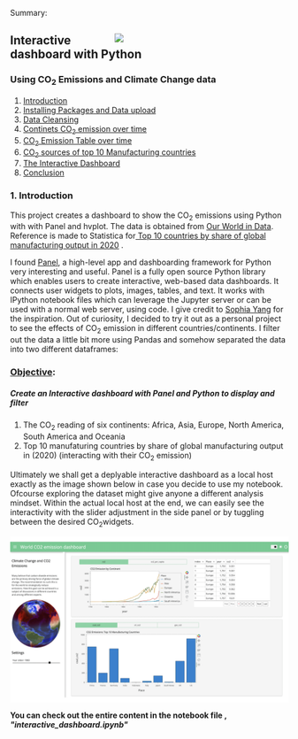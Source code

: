 Summary:
<html>
<div>
   <a href="https://www.obilorjim.com" target="_blank"><img src = "https://www.obilorjim.com/wp-content/uploads/2021/03/myprofile2.jpg" width = 315, align = "right"> </a>
  <h2 style: "text-align: center;">Interactive dashboard with Python</h2>
  <h3 style: "text-align: center;">Using CO<sub>2</sub> Emissions and Climate Change data</h3>
</div>
</html>

1. [Introduction](#step1)
2. [Installing Packages and Data upload](#step2)
3. [Data Cleansing](#step3)
4. [Continets CO<sub>2</sub> emission over time](#step4)
5. [CO<sub>2</sub> Emission Table over time](#step5)
6. [CO<sub>2</sub> sources of top 10 Manufacturing countries](#step6)
7. [The Interactive Dashboard](#step7)
8. [Conclusion](#step8)

### <a id="step1"></a> 1. Introduction
This project creates a dashboard to show the CO<sub>2</sub> emissions using Python with with Panel and hvplot. The data is obtained from
<a href="http://ourworldindata.org" target="_blank"> Our World in Data</a>. Reference is made to Statistica for<a href="https://www.statista.com/chart/20858/top-10-countries-by-share-of-global-manufacturing-output/" target="_blank"> Top 10 countries by share of global manufacturing output in 2020</a> .

I found [Panel](https://panel.holoviz.org/index.html), a high-level app and dashboarding framework for Python very interesting and useful. Panel is a fully open source Python library which enables users to create interactive, web-based data dashboards. It connects user widgets to plots, images, tables, and text. It works with IPython notebook files which can leverage the Jupyter server or can be used with a normal web server, using code. I give credit to <a href="https://github.com/sophiamyang" target="_blank"> Sophia Yang</a> for the inspiration. Out of curiosity, I decided to try it out as a personal project to see the effects of CO<sub>2</sub> emission in different countries/continents. I filter out the data a little bit more using Pandas and somehow separated the data into two different dataframes:

### <u>Objective</u>: 
##### Create an Interactive dashboard with Panel and Python to display and filter
1. The CO<sub>2</sub> reading of six continents: Africa, Asia, Europe, North America, South America and Oceania 
1. Top 10 manufaturing countries by share of global manufacturing output in (2020) (interacting with their CO<sub>2</sub> emission)

Ultimately we shall get a deplyable interactive dashboard as a local host exactly as the image shown below in case you decide to use my notebook. Ofcourse exploring the dataset might give anyone a different analysis mindset. Within the actual local host at the end,  we can easily see the interactivity with the slider adjustment in the side panel or by tuggling between the  desired CO<sub>2</sub>widgets.

<img src="interactive_dashboard.png" alt="Interactive dashboard"  align="center">

<b>You can check out the entire content in the notebook file , *"interactive_dashboard.ipynb"*</b>

